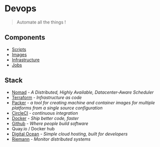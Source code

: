 # Devops

> Automate all the things !


## Components

- [Scripts][scripts]
- [Images][images]
- [Infrastructure][infra]
- [Jobs][jobs]


## Stack

- [Nomad][nomad] - _A Distributed, Highly Available, Datacenter-Aware Scheduler_
- [Terraform][terraform] - _Infrastructure as code_
- [Packer][packer] - _a tool for creating machine and container images for multiple platforms from a single source configuration_
- [CircleCI][circle] - _continuous integration_
- [Docker][docker] - _Ship better code, faster_
- [Github][github] - _Where people build software_
- Quay.io / Docker hub
- [Digital Ocean][do] - _Simple cloud hosting, built for developers_
- [Riemann][riemann] - _Monitor distributed systems_



[scripts]: https://github.com/hivetech/devops.nomad/blob/master/scripts
[images]: https://github.com/hivetech/devops.nomad/blob/master/infrastructure/images
[infra]: https://github.com/hivetech/devops.nomad/blob/master/infrastructure/cluster
[jobs]: https://github.com/hivetech/devops.nomad/blob/master/infrastructure/containers
[riemann]: http://riemann.io/
[packer]: https://packer.io/
[nomad]: https://www.nomadproject.io/
[do]: https://www.digitalocean.com/
[docker]: https://www.docker.com/
[terraform]: https://www.terraform.io/
[circle]: https://circleci.com/
[github]: https://github.com/
